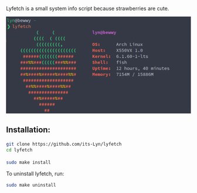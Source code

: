 Lyfetch is a small system info script because strawberries are cute.

![lyfetch](./showcase.png)

## Installation:
```bash
git clone https://github.com/its-Lyn/lyfetch
cd lyfetch

sudo make install
```
To uninstall lyfetch, run:
```bash
sudo make uninstall
```
